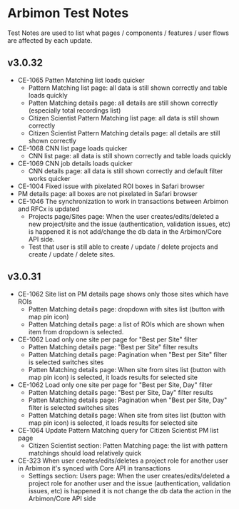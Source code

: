 # Arbimon Test Notes
Test Notes are used to list what pages / components / features / user flows are affected by each update.

## v3.0.32

- CE-1065 Patten Matching list loads quicker
  - Pattern Matching list page: all data is still shown correctly and table loads quickly
  - Patten Matching details page: all details are still shown correctly (especially total recordings list)
  - Citizen Scientist Pattern Matching list page: all data is still shown correctly
  - Citizen Scientist Pattern Matching details page: all details are still shown correctly
- CE-1068 CNN list page loads quicker
  - CNN list page: all data is still shown correctly and table loads quickly
- CE-1069 CNN job details loads quicker
  - CNN details page: all data is still shown correctly and default filter works quicker
- CE-1004 Fixed issue with pixelated ROI boxes in Safari browser
 - PM details page: all boxes are not pixelated in Safari browser
- CE-1046 The synchronization to work in transactions between Arbimon and RFCx is updated
  - Projects page/Sites page: When the user creates/edits/deleted a new project/site and the issue (authentication, validation issues, etc) is happened it is not add/change the db data in the Arbimon/Core API side.
  - Test that user is still able to create / update / delete projects and create / update / delete sites.

## v3.0.31

- CE-1062 Site list on PM details page shows only those sites which have ROIs
  - Patten Matching details page: dropdown with sites list (button with map pin icon)
  - Patten Matching details page: a list of ROIs which are shown when item from dropdown is selected.
- CE-1062 Load only one site per page for "Best per Site" filter
  - Patten Matching details page: "Best per Site" filter results
  - Patten Matching details page: Pagination when "Best per Site" filter is selected switches sites
  - Patten Matching details page: When site from sites list (button with map pin icon) is selected, it loads results for selected site
- CE-1062 Load only one site per page for "Best per Site, Day" filter
  - Patten Matching details page: "Best per Site, Day" filter results
  - Patten Matching details page: Pagination when "Best per Site, Day" filter is selected switches sites
  - Patten Matching details page: When site from sites list (button with map pin icon) is selected, it loads results for selected site
- CE-1064 Update Pattern Matching query for Citizen Scientist PM list page
  - Citizen Scientist section: Patten Matching page: the list with pattern matchings should load relatively quick
- CE-323 When user creates/edits/deletes a project role for another user in Arbimon it's synced with Core API in transactions
  - Settings section: Users page: When the user creates/edits/deleted a project role for another user and the issue (authentication, validation issues, etc) is happened it is not change the db data the action in the Arbimon/Core API side

